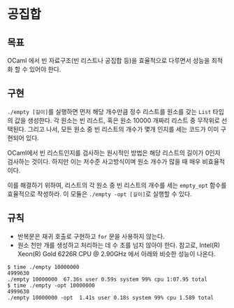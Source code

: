 # 공집합

## 목표
OCaml 에서 빈 자료구조(빈 리스트나 공집합 등)을 효율적으로 다루면서 성능을 최적화 할 수 있어야 한다.

## 구현
`./empty [길이]`를 실행하면 먼저 해당 개수만큼 정수 리스트를 원소를 갖는 `List` 타입의 값을 생성한다.
각 원소는 빈 리스트, 혹은 원소 10000 개짜리 리스트 중 무작위로 선택된다.
그리고 나서, 모든 원소 중 빈 리스트의 개수가 몇개 인지를 세는 코드가 이미 구현되어 있다.

OCaml에서 빈 리스트인지를 검사하는 원시적인 방법은 해당 리스트의 길이가 0인지 검사하는 것이다.
하지만 이는 저수준 사고방식이며 원소 개수가 많을 때 매우 비효율적이다.

이를 해결하기 위하여, 리스트의 각 원소 중 빈 리스트의 개수를 세는 `empty_opt` 함수를 효율적으로 작성하라.
이 모듈은 `./empty -opt [길이]`로 실행할 수 있다.

## 규칙
- 반복문은 재귀 호출로 구현하고 `for` 문을 사용하지 않는다.
- 원소 천만 개를 생성하고 처리하는 데 수 초를 넘지 않아야 한다. 참고로, Intel(R) Xeon(R) Gold 6226R CPU @ 2.90GHz 에서 아래와 비슷한 성능이 나온다.
```console
$ time ./empty 10000000
4999630
./empty 10000000  67.36s user 0.59s system 99% cpu 1:07.95 total
$ time ./empty -opt 10000000
4999630
./empty 10000000 -opt  1.41s user 0.18s system 99% cpu 1.589 total
```
